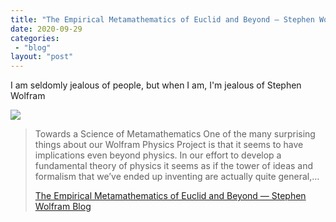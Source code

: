 ```yaml
---
title: "The Empirical Metamathematics of Euclid and Beyond — Stephen Wolfram Blog"
date: 2020-09-29
categories: 
 - "blog"
layout: "post"
---
```


I am seldomly jealous of people, but when I am, I'm jealous of Stephen Wolfram

![](https://i1.wp.com/writings.stephenwolfram.com/data/uploads/2020/09/the-empirical-metamathematics-of-euclid-and-beyond.png?quality=80&ssl=1&strip=info&w=1600)

> Towards a Science of Metamathematics One of the many surprising things about our Wolfram Physics Project is that it seems to have implications even beyond physics. In our effort to develop a fundamental theory of physics it seems as if the tower of ideas and formalism that we’ve ended up inventing are actually quite general,…
> 
> [The Empirical Metamathematics of Euclid and Beyond — Stephen Wolfram Blog](https://writings.stephenwolfram.com/2020/09/the-empirical-metamathematics-of-euclid-and-beyond/)
